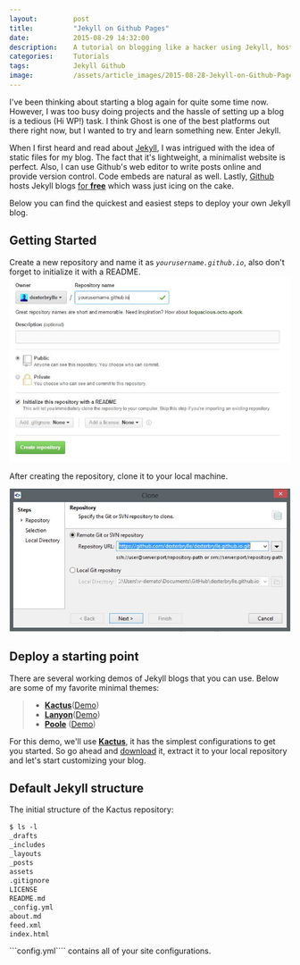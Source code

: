 ```yaml
---
layout: 		post
title:			"Jekyll on Github Pages"
date:			2015-08-29 14:32:00
description: 	A tutorial on blogging like a hacker using Jekyll, hosted by Github Pages
categories: 	Tutorials
tags:			Jekyll Github
image:			/assets/article_images/2015-08-28-Jekyll-on-Github-Pages/2H0QPGDVGZ.jpg
---
```


I've been thinking about starting a blog again for quite some time now. However, I was too busy doing projects and the hassle of setting up a blog is a tedious (Hi WP!) task. I think Ghost is one of the best platforms out there right now, but I wanted to try and learn something new. Enter Jekyll.

When I first heard and read about [Jekyll](http://jekyllrb.com/), I was intrigued with the idea of static files for my blog. The fact that it's lightweight, a minimalist website is perfect. Also, I can use Github's web editor to write posts online and provide version control. Code embeds are natural as well. Lastly, [Github](https://github.com) hosts Jekyll blogs [for __free__](https://pages.github.com/) which wass just icing on the cake.

Below you can find the quickest and easiest steps to deploy your own Jekyll blog.

## Getting Started
Create a new repository and name it as _```yourusername.github.io```_, also don't forget to initialize it with a README.
![](/assets/article_images/2015-08-28-Jekyll-on-Github-Pages/createrepo.JPG)

After creating the repository, clone it to your local machine.

![](/assets/article_images/2015-08-28-Jekyll-on-Github-Pages/clonerepo.JPG)


## Deploy a starting point
There are several working demos of Jekyll blogs that you can use. Below are some of my favorite minimal themes:
> + [__Kactus__](https://github.com/nickbalestra/kactus)([Demo](http://nick.balestra.ch/))
> + [__Lanyon__](https://github.com/poole/lanyon)([Demo](http://lanyon.getpoole.com/))
> + [__Poole__](https://github.com/poole/poole) ([Demo](http://demo.getpoole.com/))

For this demo, we'll use [__Kactus__](https://github.com/nickbalestra/kactus), it has the simplest configurations to get you started. So go ahead and [download](https://github.com/nickbalestra/kactus/archive/master.zip) it, extract it to your local repository and let's start customizing your blog.

## Default Jekyll structure
The initial structure of the Kactus repository:

```
$ ls -l
_drafts
_includes
_layouts
_posts
assets
.gitignore
LICENSE
README.md
_config.yml
about.md
feed.xml
index.html
```

```config.yml```` contains all of your site configurations.
